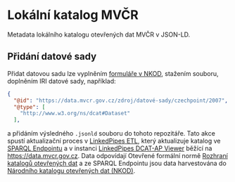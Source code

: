 # Lokální katalog MVČR
Metadata lokálního katalogu otevřených dat MVČR v JSON-LD.

## Přidání datové sady
Přidat datovou sadu lze vyplněním [formuláře v NKOD](https://data.gov.cz/formulář/registrace-datové-sady), stažením souboru, doplněním IRI datové sady, například:
```json
{
  "@id": "https://data.mvcr.gov.cz/zdroj/datové-sady/czechpoint/2007",
  "@type": [
    "http://www.w3.org/ns/dcat#Dataset"
  ],
```
a přidáním výsledného `.jsonld` souboru do tohoto repozitáře.
Tato akce spustí aktualizační proces v [LinkedPipes ETL](https://github.com/linkedpipes/etl), který aktualizuje katalog ve [SPARQL Endpointu](https://data.mvcr.gov.cz/sparql) a v instanci [LinkedPipes DCAT-AP Viewer](https://github.com/linkedpipes/dcat-ap-viewer) běžící na https://data.mvcr.gov.cz. Data odpovídají Otevřené formální normě [Rozhraní katalogů otevřených dat](https://data.gov.cz/otevřené-formální-normy/rozhraní-katalogů-otevřených-dat/2019-04-04/) a ze SPARQL Endpointu jsou data harvestována do [Národního katalogu otevřených dat (NKOD)](https://data.gov.cz/datové-sady).
